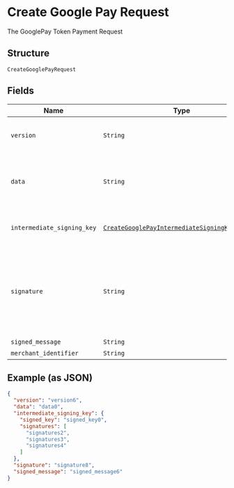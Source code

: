 
# Create Google Pay Request

The GooglePay Token Payment Request

## Structure

`CreateGooglePayRequest`

## Fields

| Name | Type | Tags | Description |
|  --- | --- | --- | --- |
| `version` | `String` | Optional | Informação sobre a versão do token. Único valor aceito é EC_v2 |
| `data` | `String` | Optional | Dados de pagamento criptografados. Corresponde ao encryptedMessage do token Google. |
| `intermediate_signing_key` | [`CreateGooglePayIntermediateSigningKeyRequest`](../../doc/models/create-google-pay-intermediate-signing-key-request.md) | Optional | The GooglePay intermediate signing key request |
| `signature` | `String` | Optional | Assinatura dos dados de pagamento. Verifica se a origem da mensagem é o Google. Corresponde ao signature do token Google. |
| `signed_message` | `String` | Optional | - |
| `merchant_identifier` | `String` | Optional | - |

## Example (as JSON)

```json
{
  "version": "version6",
  "data": "data0",
  "intermediate_signing_key": {
    "signed_key": "signed_key0",
    "signatures": [
      "signatures2",
      "signatures3",
      "signatures4"
    ]
  },
  "signature": "signature8",
  "signed_message": "signed_message6"
}
```

